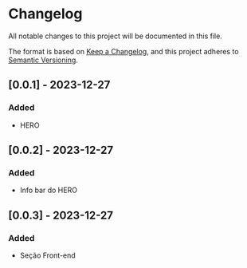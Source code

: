 # Changelog

All notable changes to this project will be documented in this file.

The format is based on [Keep a Changelog](https://keepachangelog.com/en/1.0.0/),
and this project adheres to [Semantic Versioning](https://semver.org/spec/v2.0.0.html).

## [0.0.1] - 2023-12-27

### Added

- HERO

## [0.0.2] - 2023-12-27

### Added

- Info bar do HERO

## [0.0.3] - 2023-12-27

### Added

- Seção Front-end